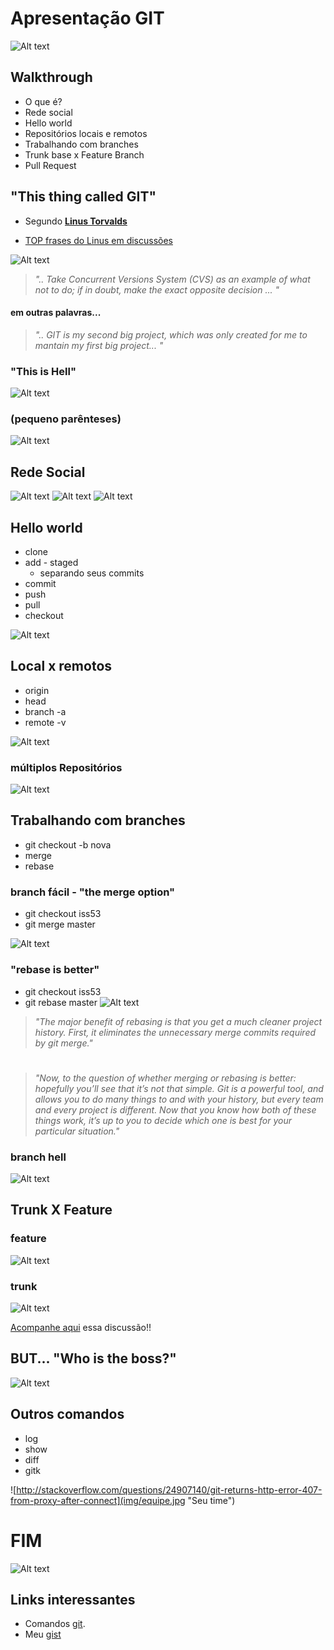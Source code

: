 # Apresentação GIT
![Alt text](img/tweet-08-2014.png "Todo começo é triste")

## Walkthrough
* O que é?
* Rede social
* Hello world
* Repositórios locais e remotos
* Trabalhando com branches
* Trunk base x Feature Branch
* Pull Request

## "This thing called GIT"

* Segundo [**Linus Torvalds**](https://www.ted.com/talks/linus_torvalds_the_mind_behind_linux?language=en)

* [TOP frases do Linus em discussões](http://www.attendly.com/linux-founder-linus-torvalds-delivers-a-smackdown-like-no-other/)

![Alt text](img/linus.png "Seu time")

> *".. Take Concurrent Versions System (CVS) as an example of what not to do; if in doubt, make the exact opposite decision ... "*

#### em outras palavras...

> *".. GIT is my second big project, which was only created for me to mantain my first big project... "* 

### "This is Hell"
![Alt text](img/git-hell.png "hell")

### (pequeno parênteses)
![Alt text](img/nerdtech.png "Seu time")


## Rede Social
![Alt text](img/Github2.png "Seu time")
![Alt text](img/gitlab.png "Seu time")
![Alt text](img/bitbucket.png "Seu time")

## Hello world  

* clone
* add - staged
	* separando seus commits 
* commit
* push
* pull
* checkout

![Alt text](img/comandos.png "Seu time")

## Local x remotos

* origin
* head
* branch -a
* remote -v

![Alt text](img/remote.png "Finalmente eu venci")

### múltiplos Repositórios

![Alt text](img/remotes2.png "Finalmente eu venci")

## Trabalhando com branches

* git checkout -b nova
* merge
* rebase

### branch fácil - "the merge option"
* git checkout iss53
* git merge master

![Alt text](img/branch-facil.png "branch fácil")

### "rebase is better"

* git checkout iss53
* git rebase master
![Alt text](img/rebase-facil.png "branch fácil")

> *"The major benefit of rebasing is that you get a much cleaner project history. First, it eliminates the unnecessary merge commits required by git merge."*

#

> *"Now, to the question of whether merging or rebasing is better: hopefully you’ll see that it’s not that simple. Git is a powerful tool, and allows you to do many things to and with your history, but every team and every project is different. Now that you know how both of these things work, it’s up to you to decide which one is best for your particular situation."*


### branch hell

![Alt text](img/branch-hell.jpg "branch fácil")


## Trunk X Feature

### feature
![Alt text](img/gitflow.gif "Como eu trabalho")

### trunk

![Alt text](img/discussao-twitter.png "Finalmente eu venci")

[Acompanhe aqui](https://twitter.com/lacerdaph/status/755898667308048384) essa discussão!!



## BUT... "Who is the boss?"

![Alt text](img/paulo-tweet.png "The boss!")

## Outros comandos

* log
* show
* diff
* gitk

![http://stackoverflow.com/questions/24907140/git-returns-http-error-407-from-proxy-after-connect](img/equipe.jpg "Seu time")


# FIM
![Alt text](img/tweet-11-2015.png "Finalmente eu venci")



## Links interessantes

* Comandos [git](https://medium.freecodecamp.com/git-cheat-sheet-and-best-practices-c6ce5321f52#.1oxi5pmms).
* Meu [gist](https://gist.github.com/raphaelLacerda/687db0162a610f63d13ae899ec680518)